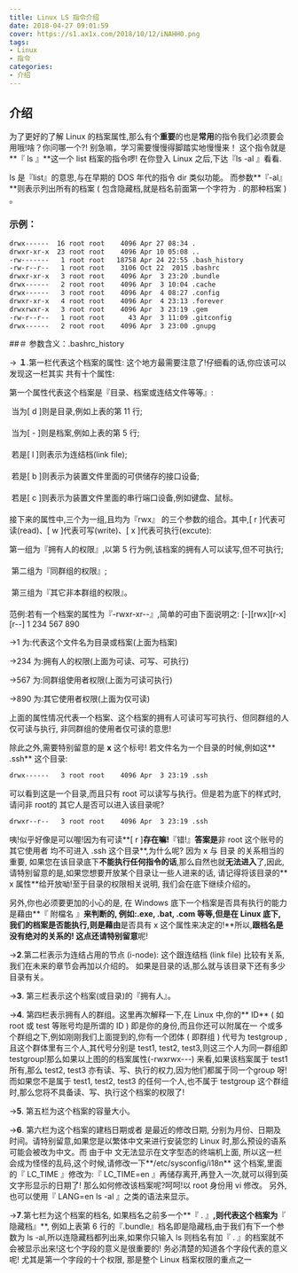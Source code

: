 ```yaml
---
title: Linux LS 指令介绍
date: 2018-04-27 09:01:59
cover: https://s1.ax1x.com/2018/10/12/iNAHH0.png
tags:
- Linux
- 指令
categories:
- 介绍
---
```


## 介绍
为了更好的了解 Linux 的档案属性,那么有个**重要**的也是**常用**的指令我们必须要会用哦!啥？你问哪一个?!  别急嘛，学习需要慢慢得脚踏实地慢慢来！
这个指令就是**『 ls 』**这一个 list 档案的指令啰!  在你登入 Linux 之后,下达『ls -al 』看看.

ls 是『list』的意思,与在早期的 DOS 年代的指令 dir 类似功能。 而参数**『-al』**则表示列出所有的档案 ( 包含隐藏档,就是档名前面第一个字符为 . 的那种档案 ) 。
### 示例：

``` bash
drwx------  16 root root    4096 Apr 27 08:34 .
drwxr-xr-x  23 root root    4096 Apr 10 05:08 ..
-rw-------   1 root root   18758 Apr 24 22:55 .bash_history
-rw-r--r--   1 root root    3106 Oct 22  2015 .bashrc
drwxr-xr-x   3 root root    4096 Apr  3 23:20 .bundle
drwx------   2 root root    4096 Apr  3 10:04 .cache
drwx------   3 root root    4096 Apr  4 08:27 .config
drwxr-xr-x   4 root root    4096 Apr  4 23:13 .forever
drwxrwxr-x   3 root root    4096 Apr  3 23:19 .gem
-rw-r--r--   1 root root      43 Apr  3 11:09 .gitconfig
drwx------   2 root root    4096 Apr  3 23:00 .gnupg
```

##＃ 参数含义：.bashrc_history

&rarr; **１**.第一栏代表这个档案的属性: 这个地方最需要注意了!仔细看的话,你应该可以发现这一栏其实
共有十个属性:

第一个属性代表这个档案是『目录、档案或连结文件等等』:

 当为[ d ]则是目录,例如上表的第 11 行;

 当为[ - ]则是档案,例如上表的第 5 行;

 若是[ l ]则表示为连结档(link file);

 若是[ b ]则表示为装置文件里面的可供储存的接口设备;

 若是[ c ]则表示为装置文件里面的串行端口设备,例如键盘、鼠标。

接下来的属性中,三个为一组,且均为『rwx』 的三个参数的组合。其中,[ r ]代表可读(read)、[ w ]代表可写(write)、[ x ]代表可执行(excute):

第一组为『拥有人的权限』,以第 5 行为例,该档案的拥有人可以读写,但不可执行;

 第二组为『同群组的权限』;

 第三组为『其它非本群组的权限』。

范例:若有一个档案的属性为『-rwxr-xr--』,简单的可由下面说明之:
[-][rwx][r-x][r--]
1   234  567  890

&rarr;1        为:代表这个文件名为目录或档案(上面为档案)

&rarr;234   为:拥有人的权限(上面为可读、可写、可执行)

&rarr;567   为:同群组使用者权限(上面为可读可执行)

&rarr;890   为:其它使用者权限(上面为仅可读)

上面的属性情况代表一个档案、这个档案的拥有人可读可写可执行、但同群组的人仅可读与执行,
非同群组的使用者仅可读的意思!

除此之外,需要特别留意的是 **x** 这个标号! 若文件名为一个目录的时候,例如这** .ssh** 这个目录:
```bash
drwx------   3 root root    4096 Apr  3 23:19 .ssh
```
可以看到这是一个目录,而且只有 root 可以读写与执行。但是若为底下的样式时,请问非 root的 其它人是否可以进入该目录呢?
```bash
drwxr--r--   3 root root    4096 Apr  3 23:19 .ssh
```

咦!似乎好像是可以喔!因为有可读**[ r ]**存在嘛!**『错!』**答案是**非 root 这个账号的其它使用者 均不可进入 .ssh 这个目录**,为什么呢? 因为 x 与 目录 的关系相当的重要, 如果您在该目录底下**不能执行任何指令的话**,那么自然也就**无法进入**了,因此, 请特别留意的是,如果您想要开放某个目录让一些人进来的话, 请记得将该目录的** x 属性**给开放呦!至于目录的权限相关说明, 我们会在底下继续介绍的。

另外,你也必须要更加的小心的是, 在 Windows 底下一个档案是否具有执行的能力是藉由**『 附檔名 』**来判断的, **例如:.exe, .bat, .com** 等等,但是在 Linux 底下, 我们的档案是否能执行,则是藉由**是否具有 x 这个属性来决定的!**所以,**跟档名是没有绝对的关系的! **这点还请**特别留意**呢!

&rarr;**2**.第二栏表示为连结占用的节点 (i-node): 这个跟连结档 (link file) 比较有关系,我们在未来的章节会再加以介绍的。 如果是目录的话,那么就与该目录下还有多少目录有关。

&rarr;**3**. 第三栏表示这个档案(或目录)的『拥有人』。

&rarr;**4**. 第四栏表示拥有人的群组。这里再次解释一下,在 Linux 中,你的** ID** ( 如 root 或 test 等账号均是所谓的 ID ) 即是你的身份,而且你还可以附属在一 个或多个群组之下,例如刚刚我们上面提到的,你有一个团体 ( 即群组 ) 代号为 testgroup ,且这个群体里有三个人,其代号分别是 test1, test2, test3,则这三个人为同一群组即 testgroup!那么如果以上图的的档案属性(-rwxrwx---) 来看,如果该档案属于 test1 所有,那么 test2, test3 亦有读、写、执行的权力,因为他们都属于同一个group 呀!而如果您不是属于 test1, test2, test3 的任何一个人,也不属于 testgroup 这个群组时,那么您将不具备读、写、执行这个档案的权限了!

&rarr;**5**. 第五栏为这个档案的容量大小。

&rarr;**6**. 第六栏为这个档案的建档日期或者 是最近的修改日期, 分别为月份、日期及时间。请特别留意,如果您是以繁体中文来进行安装您的 Linux 时,那么预设的语系可能会被改为中文。而 由于中
文无法显示在文字型态的终端机上面, 所以这一栏会成为怪怪的乱码,这个时候,请修改一下**/etc/sysconfig/i18n** 这个档案,里面的『 LC_TIME 』修改为:『 LC_TIME=en 』再储存离开,再登入一次,就可以得到英文字形显示的日期了! 那么如何修改该档案呢?呵呵!以 root 身份用 vi 修改。 另外,也可以使用『 LANG=en ls -al 』之类的语法来显示。

&rarr;**7**.第七栏为这个档案的档名, 如果档名之前多一个**『 . 』**,则代表这个档案为**『 隐藏档』**, 例如上表第 6 行的『.bundle』档名即是隐藏档,由于我们有下一个参数为 ls -al,所以连隐藏档都列出来,如果你只输入 ls 则档名有加『 . 』的档案就不会被显示出来!这七个字段的意义是很重要的! 务必清楚的知道各个字段代表的意义呢! 尤其是第一个字段的十个权限, 那是整个 Linux 档案权限的重点之一
